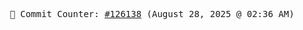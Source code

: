 <p align="center">
    <samp>
        📮 Commit Counter: <a href="https://github.com/Javascript-void0/Javascript-void0/commits/main">#126138</a> (August 28, 2025 @ 02:36 AM)
    </samp>
</p>